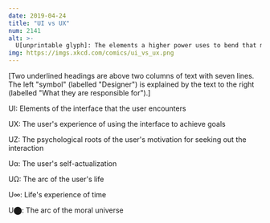 ```yaml
---
date: 2019-04-24
title: "UI vs UX"
num: 2141
alt: >-
  U[unprintable glyph]: The elements a higher power uses to bend that moral arc. U[even more unprintable glyph]: The higher power's overall experience bending that moral arc.
img: https://imgs.xkcd.com/comics/ui_vs_ux.png
---
```

[Two underlined headings are above two columns of text with seven lines. The left "symbol" (labelled "Designer") is explained by the text to the right (labelled "What they are responsible for").]

UI: Elements of the interface that the user encounters

UX: The user's experience of using the interface to achieve goals

UZ: The psychological roots of the user's motivation for seeking out the interaction

Uα: The user's self-actualization

UΩ: The arc of the user's life

U∞: Life's experience of time

U<small>⬤</small>: The arc of the moral universe